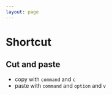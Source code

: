 ```yaml
---
layout: page
---
```


# Shortcut

## Cut and paste

* copy with `command` and `c`
* paste with `command` and  `option` and `v`
